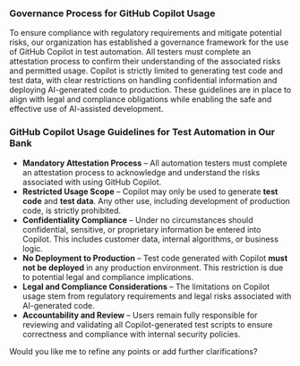 ### **Governance Process for GitHub Copilot Usage**  

To ensure compliance with regulatory requirements and mitigate potential risks, our organization has established a governance framework for the use of GitHub Copilot in test automation. All testers must complete an attestation process to confirm their understanding of the associated risks and permitted usage. Copilot is strictly limited to generating test code and test data, with clear restrictions on handling confidential information and deploying AI-generated code to production. These guidelines are in place to align with legal and compliance obligations while enabling the safe and effective use of AI-assisted development.

### **GitHub Copilot Usage Guidelines for Test Automation in Our Bank**  

- **Mandatory Attestation Process** – All automation testers must complete an attestation process to acknowledge and understand the risks associated with using GitHub Copilot.  
- **Restricted Usage Scope** – Copilot may only be used to generate **test code** and **test data**. Any other use, including development of production code, is strictly prohibited.  
- **Confidentiality Compliance** – Under no circumstances should confidential, sensitive, or proprietary information be entered into Copilot. This includes customer data, internal algorithms, or business logic.  
- **No Deployment to Production** – Test code generated with Copilot **must not be deployed** in any production environment. This restriction is due to potential legal and compliance implications.  
- **Legal and Compliance Considerations** – The limitations on Copilot usage stem from regulatory requirements and legal risks associated with AI-generated code.  
- **Accountability and Review** – Users remain fully responsible for reviewing and validating all Copilot-generated test scripts to ensure correctness and compliance with internal security policies.  

Would you like me to refine any points or add further clarifications?
